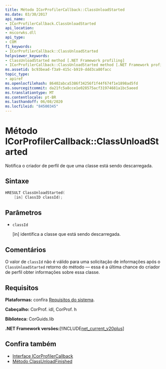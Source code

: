 ```yaml
---
title: Método ICorProfilerCallback::ClassUnloadStarted
ms.date: 03/30/2017
api_name:
- ICorProfilerCallback.ClassUnloadStarted
api_location:
- mscorwks.dll
api_type:
- COM
f1_keywords:
- ICorProfilerCallback::ClassUnloadStarted
helpviewer_keywords:
- ClassUnloadStarted method [.NET Framework profiling]
- ICorProfilerCallback::ClassUnloadStarted method [.NET Framework profiling]
ms.assetid: bc93bead-f3a9-415c-b919-ddd3ca80facc
topic_type:
- apiref
ms.openlocfilehash: 86402abca5386f34256f1f44f674f1e1898ad5fd
ms.sourcegitcommit: da21fc5a8cce1e028575acf31974681a1bc5aeed
ms.translationtype: MT
ms.contentlocale: pt-BR
ms.lasthandoff: 06/08/2020
ms.locfileid: "84500345"
---
```

# <a name="icorprofilercallbackclassunloadstarted-method"></a>Método ICorProfilerCallback::ClassUnloadStarted
Notifica o criador de perfil de que uma classe está sendo descarregada.  
  
## <a name="syntax"></a>Sintaxe  
  
```cpp  
HRESULT ClassUnloadStarted(  
    [in] ClassID classId);  
```  
  
## <a name="parameters"></a>Parâmetros

- `classId`

  \[in] identifica a classe que está sendo descarregada.

## <a name="remarks"></a>Comentários  
 O valor de `classId` não é válido para uma solicitação de informações após o `ClassUnloadStarted` retorno do método — essa é a última chance do criador de perfil obter informações sobre essa classe.  
  
## <a name="requirements"></a>Requisitos  
 **Plataformas:** confira [Requisitos do sistema](../../get-started/system-requirements.md).  
  
 **Cabeçalho:** CorProf. idl, CorProf. h  
  
 **Biblioteca:** CorGuids.lib  
  
 **.NET Framework versões:**[!INCLUDE[net_current_v20plus](../../../../includes/net-current-v20plus-md.md)]  
  
## <a name="see-also"></a>Confira também

- [Interface ICorProfilerCallback](icorprofilercallback-interface.md)
- [Método ClassUnloadFinished](icorprofilercallback-classunloadfinished-method.md)

